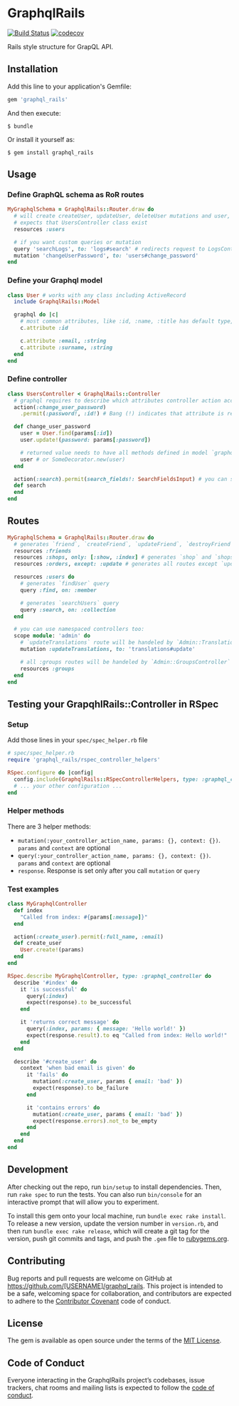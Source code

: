 # GraphqlRails

[![Build Status](https://travis-ci.org/povilasjurcys/graphql_rails.svg?branch=master)](https://travis-ci.org/povilasjurcys/graphql_rails)
[![codecov](https://codecov.io/gh/povilasjurcys/graphql_rails/branch/master/graph/badge.svg)](https://codecov.io/gh/povilasjurcys/graphql_rails)

Rails style structure for GrapQL API.

## Installation

Add this line to your application's Gemfile:

```ruby
gem 'graphql_rails'
```

And then execute:

    $ bundle

Or install it yourself as:

    $ gem install graphql_rails

## Usage

### Define GraphQL schema as RoR routes

```ruby
MyGraphqlSchema = GraphqlRails::Router.draw do
  # will create createUser, updateUser, deleteUser mutations and user, users queries.
  # expects that UsersController class exist
  resources :users

  # if you want custom queries or mutation
  query 'searchLogs', to: 'logs#search' # redirects request to LogsController
  mutation 'changeUserPassword', to: 'users#change_password'
end
```

### Define your Graphql model

```ruby
class User # works with any class including ActiveRecord
  include GraphqlRails::Model

  graphql do |c|
    # most common attributes, like :id, :name, :title has default type, so you don't have to specify it (but you can!)
    c.attribute :id

    c.attribute :email, :string
    c.attribute :surname, :string
  end
end
```

### Define controller

```ruby
class UsersController < GraphqlRails::Controller
  # graphql requires to describe which attributes controller action accepts and which returns
  action(:change_user_password)
    .permit(:password!, :id!) # Bang (!) indicates that attribute is required

  def change_user_password
    user = User.find(params[:id])
    user.update!(password: params[:password])

    # returned value needs to have all methods defined in model `graphql do` part
    user # or SomeDecorator.new(user)
  end

  action(:search).permit(search_fields!: SearchFieldsInput) # you can specify your own input fields
  def search
  end
end
```

## Routes

```ruby
MyGraphqlSchema = GraphqlRails::Router.draw do
  # generates `friend`, `createFriend`, `updateFriend`, `destroyFriend`, `friends` routes
  resources :friends
  resources :shops, only: [:show, :index] # generates `shop` and `shops` routes only
  resources :orders, except: :update # generates all routes except `updateOrder`

  resources :users do
    # generates `findUser` query
    query :find, on: :member

    # generates `searchUsers` query
    query :search, on: :collection
  end

  # you can use namespaced controllers too:
  scope module: 'admin' do
    # `updateTranslations` route will be handeled by `Admin::TranslationsController`
    mutation :updateTranslations, to: 'translations#update'

    # all :groups routes will be handeled by `Admin::GroupsController`
    resources :groups
  end
end
```

## Testing your GrapqhlRails::Controller in RSpec

### Setup

Add those lines in your `spec/spec_helper.rb` file

```ruby
# spec/spec_helper.rb
require 'graphql_rails/rspec_controller_helpers'

RSpec.configure do |config|
  config.include(GraphqlRails::RSpecControllerHelpers, type: :graphql_controller)
  # ... your other configuration ...
end
```

### Helper methods

There are 3 helper methods:

* `mutation(:your_controller_action_name, params: {}, context: {})`. `params` and `context` are optional
* `query(:your_controller_action_name, params: {}, context: {})`. `params` and `context` are optional
* `response`. Response is set only after you call `mutation` or `query`

### Test examples

```ruby
class MyGraphqlController
  def index
    "Called from index: #{params[:message]}"
  end

  action(:create_user).permit(:full_name, :email)
  def create_user
    User.create!(params)
  end
end

RSpec.describe MyGraphqlController, type: :graphql_controller do
  describe '#index' do
    it 'is successful' do
      query(:index)
      expect(response).to be_successful
    end

    it 'returns correct message' do
      query(:index, params: { message: 'Hello world!' })
      expect(response.result).to eq "Called from index: Hello world!"
    end
  end

  describe '#create_user' do
    context 'when bad email is given' do
      it 'fails' do
        mutation(:create_user, params { email: 'bad' })
        expect(response).to be_failure
      end

      it 'contains errors' do
        mutation(:create_user, params { email: 'bad' })
        expect(response.errors).not_to be_empty
      end
    end
  end
end
```


## Development

After checking out the repo, run `bin/setup` to install dependencies. Then, run `rake spec` to run the tests. You can also run `bin/console` for an interactive prompt that will allow you to experiment.

To install this gem onto your local machine, run `bundle exec rake install`. To release a new version, update the version number in `version.rb`, and then run `bundle exec rake release`, which will create a git tag for the version, push git commits and tags, and push the `.gem` file to [rubygems.org](https://rubygems.org).

## Contributing

Bug reports and pull requests are welcome on GitHub at https://github.com/[USERNAME]/graphql_rails. This project is intended to be a safe, welcoming space for collaboration, and contributors are expected to adhere to the [Contributor Covenant](http://contributor-covenant.org) code of conduct.

## License

The gem is available as open source under the terms of the [MIT License](https://opensource.org/licenses/MIT).

## Code of Conduct

Everyone interacting in the GraphqlRails project’s codebases, issue trackers, chat rooms and mailing lists is expected to follow the [code of conduct](https://github.com/[USERNAME]/graphql_rails/blob/master/CODE_OF_CONDUCT.md).
